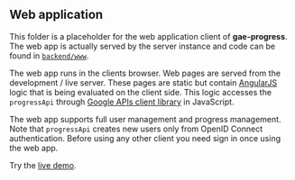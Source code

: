 ## Web application

This folder is a placeholder for the web application client of **gae-progress**. The web app is actually served by the server instance and code can be found in [`backend/www`](../../backend/www).

The web app runs in the clients browser. Web pages are served from the development / live server. These pages are static but contain [AngularJS](https://angularjs.org/) logic that is being evaluated on the client side. This logic accesses the `progressApi` through  [Google APIs client library](https://developers.google.com/discovery/libraries) in JavaScript.

The web app supports full user management and progress management. Note that `progressApi` creates new users only from OpenID Connect authentication. Before using any other client you need sign in once using the web app.

Try the [live demo](https://progress-1181.appspot.com).
